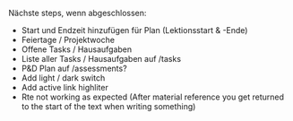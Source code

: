 Nächste steps, wenn abgeschlossen:

- Start und Endzeit hinzufügen für Plan (Lektionsstart & -Ende)
- Feiertage / Projektwoche
- Offene Tasks / Hausaufgaben
- Liste aller Tasks / Hausaufgaben auf /tasks
- P&D Plan auf /assessments?
- Add light / dark switch
- Add active link highliter
- Rte not working as expected (After material reference you get returned to the start of the text when writing something)
